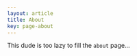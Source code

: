 ```yaml
---
layout: article
title: About
key: page-about
---
```


<!-- more -->

This dude is too lazy to fill the `about` page...  
